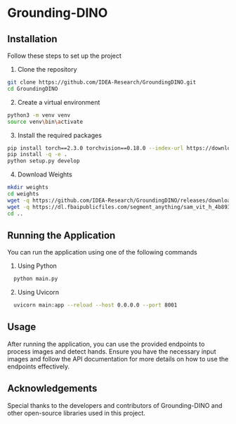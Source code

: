 
# Grounding-DINO


## Installation

Follow these steps to set up the project

1. Clone the repository

```bash
git clone https://github.com/IDEA-Research/GroundingDINO.git
cd GroundingDINO
```

2. Create a virtual environment

```bash
python3 -m venv venv
source venv\bin\activate
```

3. Install the required packages

```bash
pip install torch==2.3.0 torchvision==0.18.0 --index-url https://download.pytorch.org/whl/cu118
pip install -q -e .
python setup.py develop
```

4. Download Weights

```bash
mkdir weights
cd weights
wget -q https://github.com/IDEA-Research/GroundingDINO/releases/download/v0.1.0-alpha/groundingdino_swint_ogc.pth
wget -q https://dl.fbaipublicfiles.com/segment_anything/sam_vit_h_4b8939.pth
cd ..
```

## Running the Application

You can run the application using one of the following commands

1. Using Python

```bash
  python main.py
```

2. Using Uvicorn

```bash
  uvicorn main:app --reload --host 0.0.0.0 --port 8001
```


## Usage

After running the application, you can use the provided endpoints to process images and detect hands. Ensure you have the necessary input images and follow the API documentation for more details on how to use the endpoints effectively.


## Acknowledgements

Special thanks to the developers and contributors of Grounding-DINO and other open-source libraries used in this project.

